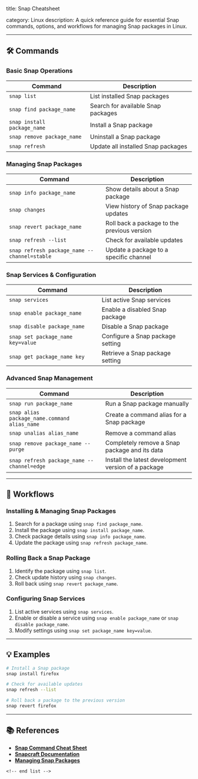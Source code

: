 title: Snap Cheatsheet

category: Linux
description: A quick reference guide for essential Snap commands, options, and workflows for managing Snap packages in Linux.

---

## 🛠️ Commands

### **Basic Snap Operations**

| Command                       | Description                        |
| ----------------------------- | ---------------------------------- |
| `snap list`                 | List installed Snap packages       |
| `snap find package_name`    | Search for available Snap packages |
| `snap install package_name` | Install a Snap package             |
| `snap remove package_name`  | Uninstall a Snap package           |
| `snap refresh`              | Update all installed Snap packages |

### **Managing Snap Packages**

| Command                                        | Description                                 |
| ---------------------------------------------- | ------------------------------------------- |
| `snap info package_name`                     | Show details about a Snap package           |
| `snap changes`                               | View history of Snap package updates        |
| `snap revert package_name`                   | Roll back a package to the previous version |
| `snap refresh --list`                        | Check for available updates                 |
| `snap refresh package_name --channel=stable` | Update a package to a specific channel      |

### **Snap Services & Configuration**

| Command                             | Description                      |
| ----------------------------------- | -------------------------------- |
| `snap services`                   | List active Snap services        |
| `snap enable package_name`        | Enable a disabled Snap package   |
| `snap disable package_name`       | Disable a Snap package           |
| `snap set package_name key=value` | Configure a Snap package setting |
| `snap get package_name key`       | Retrieve a Snap package setting  |

### **Advanced Snap Management**

| Command                                        | Description                                         |
| ---------------------------------------------- | --------------------------------------------------- |
| `snap run package_name`                      | Run a Snap package manually                         |
| `snap alias package_name.command alias_name` | Create a command alias for a Snap package           |
| `snap unalias alias_name`                    | Remove a command alias                              |
| `snap remove package_name --purge`           | Completely remove a Snap package and its data       |
| `snap refresh package_name --channel=edge`   | Install the latest development version of a package |

---

## 🔄 Workflows

### **Installing & Managing Snap Packages**

1. Search for a package using `snap find package_name`.
2. Install the package using `snap install package_name`.
3. Check package details using `snap info package_name`.
4. Update the package using `snap refresh package_name`.

### **Rolling Back a Snap Package**

1. Identify the package using `snap list`.
2. Check update history using `snap changes`.
3. Roll back using `snap revert package_name`.

### **Configuring Snap Services**

1. List active services using `snap services`.
2. Enable or disable a service using `snap enable package_name` or `snap disable package_name`.
3. Modify settings using `snap set package_name key=value`.

---

## 💡 Examples

```sh
# Install a Snap package
snap install firefox

# Check for available updates
snap refresh --list

# Roll back a package to the previous version
snap revert firefox
```

---

## 📚 References

- **[Snap Command Cheat Sheet](https://itsfoss.com/content/files/2024/03/snap-cheatsheet.pdf)**
- **[Snapcraft Documentation](https://snapcraft.io/docs)**
- **[Managing Snap Packages](https://linuxhint.com/manage-snap-packages-linux/)**

```
<!-- end list -->
```
